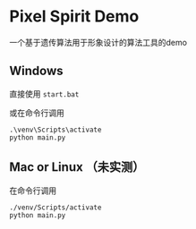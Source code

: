 # Pixel Spirit Demo
一个基于遗传算法用于形象设计的算法工具的demo

## Windows
直接使用 `start.bat`

或在命令行调用
```shell
.\venv\Scripts\activate
python main.py
```

## Mac or Linux （未实测）
在命令行调用
```bash
./venv/Scripts/activate
python main.py
```
